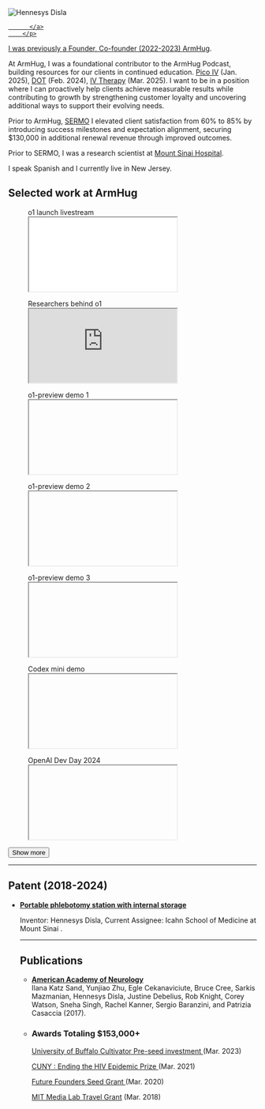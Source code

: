 <section class="page__content" itemprop="text">
      <!-- ░░░ Personal summary ░░░ -->

<!-- ░░░ Bio block with photo and links ░░░ -->
<div class="intro-flex">
  <div class="intro-left">          <!-- NEW wrapper -->
      <img src="/assets/images/profile.png" alt="Hennesys Disla" class="intro-avatar" />
        <!-- social icons -->
        <p class="social-links">
          <a href="(https://www.instagram.com/arm.hug/)" aria-label="Twitter">
            <i class="fa-brands fa-x-twitter"></i>
          </a>
          <a href="https://scholar.google.com/citations?user=1CAlXvYAAAAJ&amp;hl=en" aria-label="Google Scholar">
            <i class="ai ai-google-scholar"></i>
          </a>
          <a href="mailto:hennesys.disla@gmail.com" aria-label="Email">
            <i class="fa-solid fa-envelope"></i>
          
          </a>
        </p>
  </div>

<div class="intro-text">
    <p>
      I was previously a Founder, Co-founder (2022-2023)
      <a href="https://armhug.com" target="_blank" rel="noopener">ArmHug</a>. 
   </p>
    
  At ArmHug, I was a foundational contributor to the ArmHug Podcast, building resources for our clients in continued education. 
      <a href="https://www.youtube.com/watch?v=XOqilc6Vm5Q/" target="_blank" rel="noopener">Pico IV</a>
      (Jan. 2025),
      <a href="https://www.youtube.com/watch?v=8R98cyZWOtw&t=459s/" target="_blank" rel="noopener">DOT</a>
      (Feb. 2024),
      <a href="https://www.youtube.com/watch?v=_Ta2Dnzo17Y/" target="_blank" rel="noopener">IV Therapy</a>
      (Mar. 2025). I want to be in a position where I can proactively help clients achieve measurable results while contributing to growth by strengthening customer loyalty and uncovering additional ways to support their evolving needs.
    </p>

<p>
      Prior to ArmHug, 
      <a href="https://www.sermo.com" target="_blank" rel="noopener">SERMO</a>
      I elevated client satisfaction from 60% to 85% by introducing success milestones and expectation alignment, securing $130,000 in additional renewal revenue through improved outcomes.
    </p>

 <p>
      Prior to SERMO, I was a research scientist at
      <a href="https://www.mountsinai.org" target="_blank" rel="noopener">Mount Sinai Hospital</a>.
    </p>

 <p>
   I speak Spanish and I currently live in New Jersey.
    </p>
    
  </div>
</div>

<h2 id="selected-work-at-openai">Selected work at ArmHug </h2>

<div id="ArmHug-videos" class="video-grid">
      
<!-- ░░░ Visible on load ░░░ -->
<figure class="video-item">
<figcaption>o1 launch livestream</figcaption>
      <iframe src="[https://www.youtube.com/watch?autoplay=autoplay=1&amp;mute=1&amp;playsinline=1&amp;rel=0" title="o1 livestream" loading="lazy"></iframe>
</figure>

<figure class="video-item">
  <figcaption>Researchers behind o1</figcaption>
  <iframe src="https://www.youtube.com/embed/3k89FMJhZ00?playsinline=1&amp;rel=0&amp;mute=1" title="Researchers behind o1" loading="lazy"></iframe>
</figure>

<!-- ░░░ Hidden on load – NOTE: data-src, NOT src ░░░ -->
<figure class="video-item hidden">
  <figcaption>o1-preview demo 1</figcaption>
  <iframe data-src="https://www.youtube.com/embed/50W4YeQdnSg?playsinline=1&amp;rel=0&amp;mute=1" title="o1-preview demo 1" loading="lazy"></iframe>
</figure>

<figure class="video-item hidden">
  <figcaption>o1-preview demo 2</figcaption>
  <iframe data-src="https://www.youtube.com/embed/eZDmDn6Iq9Y?playsinline=1&amp;rel=0&amp;mute=1" title="o1-preview demo 2" loading="lazy"></iframe>
</figure>

<figure class="video-item hidden">
  <figcaption>o1-preview demo 3</figcaption>
  <iframe data-src="https://www.youtube.com/embed/1tX5aea0La4?playsinline=1&amp;rel=0" title="o1-preview demo 3" loading="lazy"></iframe>
</figure>

<figure class="video-item hidden">
  <figcaption>Codex mini demo</figcaption>
  <iframe data-src="https://www.youtube.com/embed/O-ZfXbfAMKU?rel=0&amp;mute=1" title="Codex mini demo" loading="lazy"></iframe>
</figure>


<figure class="video-item hidden">
  <figcaption>OpenAI Dev Day 2024</figcaption>
  <iframe data-src="https://www.youtube.com/embed/vlqEwE2wVr4?si=3Z34rUcHUbCM9TJE&amp;mute=1" title="OpenAI Dev Day 2024" loading="lazy"></iframe>
</figure>

</div>

<p> <button id="openai-more-button" class="more-button" data-target="#openai-videos">Show more</button></p>

<hr />

<h2 id="recent-papers-latest-first"> Patent (2018-2024) </h2>

<ul id="papers-list" class="bibliography">

<li>
    
 <strong><a href="https://patents.google.com/patent/US20220054061A1" target="_blank" rel="noopener">Portable phlebotomy station with internal storage </a></strong><br />
    
Inventor: Hennesys Disla, Current Assignee: Icahn School of Medicine at Mount Sinai .<br />

    
</li>

<hr/>

<h2 id="recent-papers-latest-first"> Publications </h2>

<ul id="papers-list" class="bibliography">
      
<li>
    
 <strong><a href="https://www.neurology.org/doi/10.1212/WNL.88.16_supplement.P6.379" target="_blank" rel="noopener">American Academy of Neurology</a></strong><br />
 Ilana Katz Sand, Yunjiao Zhu, Egle Cekanaviciute, Bruce Cree, Sarkis Mazmanian, Hennesys Disla, Justine Debelius, Rob Knight, Corey Watson, Sneha Singh, Rachel         Kanner, Sergio Baranzini, and Patrizia Casaccia (2017).<br />

<li>

<hr2/>

<h3 id="recent-papers-latest-first"> Awards Totaling $153,000+ </h3>

</p> 

<p> 

  <a href="https://tinyurl.com/24t6awbz" target="_blank" rel="noopener"> University of Buffalo Cultivator Pre-seed investment </a>
  (Mar. 2023) 

  <a href="https://sph.cuny.edu/event/designathon-ending-the-hiv-epidemic/" target="_blank" rel="noopener">  CUNY : Ending the HIV Epidemic Prize </a>
  (Mar. 2021)

  <a href="https://www.futurefounders.com/" target="_blank" rel="noopener"> Future Founders Seed Grant </a>
  (Mar. 2020) 

  <a href="https://www.media.mit.edu/" target="_blank" rel="noopener"> MIT Media Lab Travel Grant</a>
  (Mar. 2018)

  

</p>



   










    
   </body>
</html>

